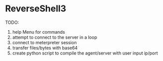 # ReverseShell3

TODO: 
1) help Menu for commands
2) attempt to connect to the server in a loop
3) connect to meterpreter session
4) transfer files/bytes with base64
5) create python script to compile the agent/server with user input ip/port

